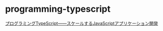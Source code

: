 # programming-typescript

[プログラミングTypeScript――スケールするJavaScriptアプリケーション開発](https://www.oreilly.co.jp/books/9784873119045/)
